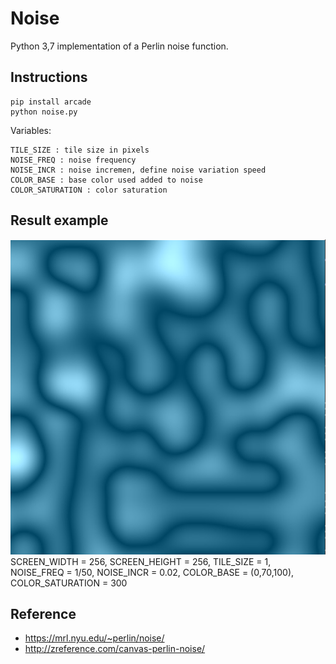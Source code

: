 # Noise
Python 3,7 implementation of a Perlin noise function.

## Instructions
```
pip install arcade
python noise.py
```
Variables:
```
TILE_SIZE : tile size in pixels
NOISE_FREQ : noise frequency
NOISE_INCR : noise incremen, define noise variation speed
COLOR_BASE : base color used added to noise 
COLOR_SATURATION : color saturation
```
## Result example
![](results/noise004664.PNG)
SCREEN_WIDTH = 256, SCREEN_HEIGHT = 256, TILE_SIZE = 1, 
NOISE_FREQ = 1/50, NOISE_INCR = 0.02, 
COLOR_BASE = (0,70,100), COLOR_SATURATION = 300

## Reference
- https://mrl.nyu.edu/~perlin/noise/
- http://zreference.com/canvas-perlin-noise/


